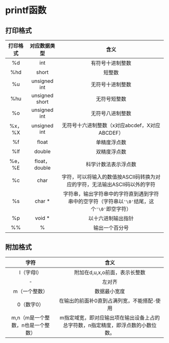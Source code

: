 # printf函数

## 打印格式

| 打印格式 |  对应数据类型  |                             含义                             |
| :------: | :------------: | :----------------------------------------------------------: |
|    %d    |      int       |                       有符号十进制整数                       |
|   %hd    |     short      |                            短整数                            |
|    %u    |  unsigned int  |                       无符号十进制整数                       |
|   %hu    | unsigned short |                         无符号短整数                         |
|    %o    |  unsigned int  |                       无符号八进制整数                       |
|  %x，%X  |  unsigned int  |        无符号十六进制整数（x对应abcdef，X对应ABCDEF）        |
|    %f    |     float      |                         单精度浮点数                         |
|   %lf    |     double     |                         双精度浮点数                         |
|  %e，%E  | float，double  |                     科学计数法表示浮点数                     |
|    %c    |      char      | 字符，可以将输入的数值按ASCII码转换为对应的字符，无法输出ASCII码以外的字符 |
|    %s    |     char *     | 字符串，输出字符串中的字符直到遇到字符串中的空字符（字符串以`'\0'`结尾，这个`'\0'`即空字符） |
|    %p    |     void *     |                      以十六进制输出指针                      |
|    %%    |       %        |                        输出一个百分号                        |

## 附加格式

|               字符                |                             含义                             |
| :-------------------------------: | :----------------------------------------------------------: |
|            l（字母l）             |                附加在d,u,x,o前面，表示长整数                 |
|                 -                 |                            左对齐                            |
|           m（一个整数）           |                         数据最小宽度                         |
|            0（数字0）             |         在输出的前面补0直到占满列宽，不能搭配`-`使用         |
| m,n（m是一个整数，n也是一个整数） | m指定域宽，即对应输出项在输出设备上占的总字符数，n指定精度，即浮点数的小数位数。 |

